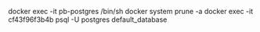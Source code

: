 docker exec -it pb-postgres /bin/sh
docker system prune -a
docker exec -it cf43f96f3b4b psql -U postgres default_database